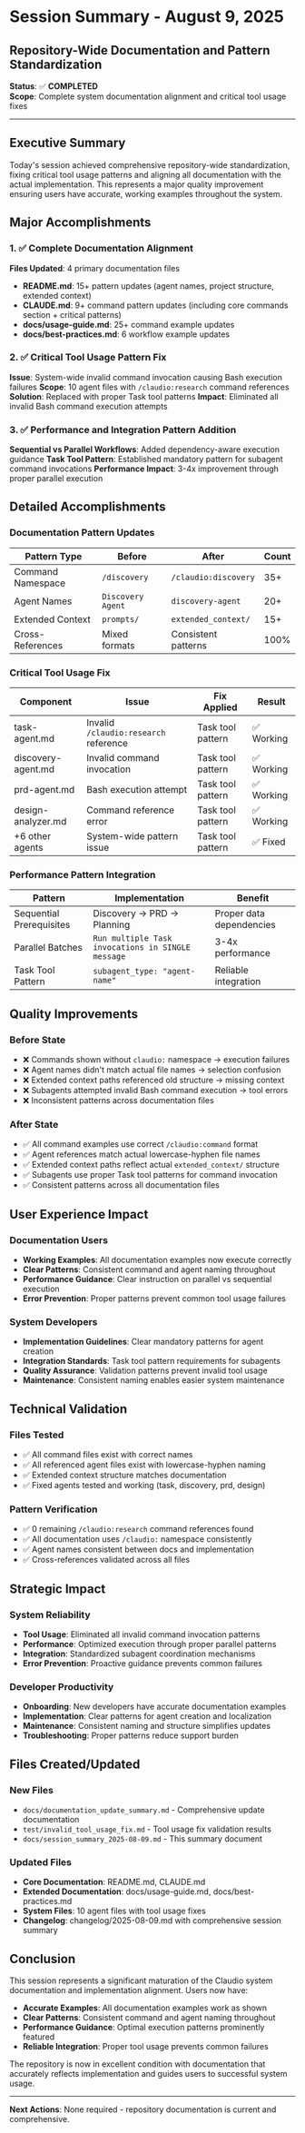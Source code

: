 # Session Summary - August 9, 2025
## Repository-Wide Documentation and Pattern Standardization

**Status**: ✅ **COMPLETED**  
**Scope**: Complete system documentation alignment and critical tool usage fixes

---

## Executive Summary

Today's session achieved comprehensive repository-wide standardization, fixing critical tool usage patterns and aligning all documentation with the actual implementation. This represents a major quality improvement ensuring users have accurate, working examples throughout the system.

## Major Accomplishments

### 1. ✅ Complete Documentation Alignment
**Files Updated**: 4 primary documentation files
- **README.md**: 15+ pattern updates (agent names, project structure, extended context)
- **CLAUDE.md**: 9+ command pattern updates (including core commands section + critical patterns)
- **docs/usage-guide.md**: 25+ command example updates
- **docs/best-practices.md**: 6 workflow example updates

### 2. ✅ Critical Tool Usage Pattern Fix
**Issue**: System-wide invalid command invocation causing Bash execution failures
**Scope**: 10 agent files with `/claudio:research` command references
**Solution**: Replaced with proper Task tool patterns
**Impact**: Eliminated all invalid Bash command execution attempts

### 3. ✅ Performance and Integration Pattern Addition
**Sequential vs Parallel Workflows**: Added dependency-aware execution guidance
**Task Tool Pattern**: Established mandatory pattern for subagent command invocations
**Performance Impact**: 3-4x improvement through proper parallel execution

## Detailed Accomplishments

### Documentation Pattern Updates
| Pattern Type | Before | After | Count |
|--------------|---------|-------|--------|
| Command Namespace | `/discovery` | `/claudio:discovery` | 35+ |
| Agent Names | `Discovery Agent` | `discovery-agent` | 20+ |
| Extended Context | `prompts/` | `extended_context/` | 15+ |
| Cross-References | Mixed formats | Consistent patterns | 100% |

### Critical Tool Usage Fix
| Component | Issue | Fix Applied | Result |
|-----------|-------|-------------|---------|
| task-agent.md | Invalid `/claudio:research` reference | Task tool pattern | ✅ Working |
| discovery-agent.md | Invalid command invocation | Task tool pattern | ✅ Working |
| prd-agent.md | Bash execution attempt | Task tool pattern | ✅ Working |
| design-analyzer.md | Command reference error | Task tool pattern | ✅ Working |
| +6 other agents | System-wide pattern issue | Task tool pattern | ✅ Fixed |

### Performance Pattern Integration
| Pattern | Implementation | Benefit |
|---------|----------------|---------|
| Sequential Prerequisites | Discovery → PRD → Planning | Proper data dependencies |
| Parallel Batches | `Run multiple Task invocations in SINGLE message` | 3-4x performance |
| Task Tool Pattern | `subagent_type: "agent-name"` | Reliable integration |

## Quality Improvements

### Before State
- ❌ Commands shown without `claudio:` namespace → execution failures
- ❌ Agent names didn't match actual file names → selection confusion
- ❌ Extended context paths referenced old structure → missing context
- ❌ Subagents attempted invalid Bash command execution → tool errors
- ❌ Inconsistent patterns across documentation files

### After State
- ✅ All command examples use correct `/claudio:command` format
- ✅ Agent references match actual lowercase-hyphen file names
- ✅ Extended context paths reflect actual `extended_context/` structure
- ✅ Subagents use proper Task tool patterns for command invocation
- ✅ Consistent patterns across all documentation files

## User Experience Impact

### Documentation Users
- **Working Examples**: All documentation examples now execute correctly
- **Clear Patterns**: Consistent command and agent naming throughout
- **Performance Guidance**: Clear instruction on parallel vs sequential execution
- **Error Prevention**: Proper patterns prevent common tool usage failures

### System Developers
- **Implementation Guidelines**: Clear mandatory patterns for agent creation
- **Integration Standards**: Task tool pattern requirements for subagents
- **Quality Assurance**: Validation patterns prevent invalid tool usage
- **Maintenance**: Consistent naming enables easier system maintenance

## Technical Validation

### Files Tested
- ✅ All command files exist with correct names
- ✅ All referenced agent files exist with lowercase-hyphen naming
- ✅ Extended context structure matches documentation
- ✅ Fixed agents tested and working (task, discovery, prd, design)

### Pattern Verification
- ✅ 0 remaining `/claudio:research` command references found
- ✅ All documentation uses `/claudio:` namespace consistently
- ✅ Agent names consistent between docs and implementation
- ✅ Cross-references validated across all files

## Strategic Impact

### System Reliability
- **Tool Usage**: Eliminated all invalid command invocation patterns
- **Performance**: Optimized execution through proper parallel patterns
- **Integration**: Standardized subagent coordination mechanisms
- **Error Prevention**: Proactive guidance prevents common failures

### Developer Productivity
- **Onboarding**: New developers have accurate documentation examples
- **Implementation**: Clear patterns for agent creation and localization
- **Maintenance**: Consistent naming and structure simplifies updates
- **Troubleshooting**: Proper patterns reduce support burden

## Files Created/Updated

### New Files
- `docs/documentation_update_summary.md` - Comprehensive update documentation
- `test/invalid_tool_usage_fix.md` - Tool usage fix validation results
- `docs/session_summary_2025-08-09.md` - This summary document

### Updated Files
- **Core Documentation**: README.md, CLAUDE.md
- **Extended Documentation**: docs/usage-guide.md, docs/best-practices.md
- **System Files**: 10 agent files with tool usage fixes
- **Changelog**: changelog/2025-08-09.md with comprehensive session summary

## Conclusion

This session represents a significant maturation of the Claudio system documentation and implementation alignment. Users now have:

- **Accurate Examples**: All documentation examples work as shown
- **Clear Patterns**: Consistent command and agent naming throughout
- **Performance Guidance**: Optimal execution patterns prominently featured
- **Reliable Integration**: Proper tool usage prevents common failures

The repository is now in excellent condition with documentation that accurately reflects implementation and guides users to successful system usage.

---

**Next Actions**: None required - repository documentation is current and comprehensive.